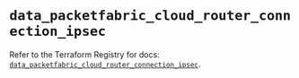 # `data_packetfabric_cloud_router_connection_ipsec`

Refer to the Terraform Registry for docs: [`data_packetfabric_cloud_router_connection_ipsec`](https://registry.terraform.io/providers/packetfabric/packetfabric/1.9.3/docs/data-sources/cloud_router_connection_ipsec).

